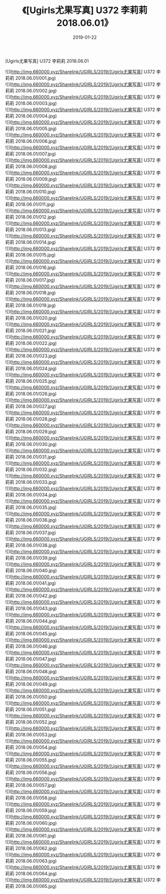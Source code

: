 ﻿---
layout: post
title:  《[Ugirls尤果写真] U372 李莉莉 2018.06.01》
date:   2019-01-22
img: http://img.660000.xyz/Sharelink/UGIRLS/2019/[Ugirls尤果写真] U372 李莉莉 2018.06.01/000.jpg
categories: [美女, 清纯, 唯美]
---

[Ugirls尤果写真] U372 李莉莉 2018.06.01

 ![](http://img.660000.xyz/Sharelink/UGIRLS/2019/[Ugirls尤果写真] U372 李莉莉 2018.06.01/001.jpg) <br>![](http://img.660000.xyz/Sharelink/UGIRLS/2019/[Ugirls尤果写真] U372 李莉莉 2018.06.01/002.jpg) <br>![](http://img.660000.xyz/Sharelink/UGIRLS/2019/[Ugirls尤果写真] U372 李莉莉 2018.06.01/003.jpg) <br>![](http://img.660000.xyz/Sharelink/UGIRLS/2019/[Ugirls尤果写真] U372 李莉莉 2018.06.01/004.jpg) <br>![](http://img.660000.xyz/Sharelink/UGIRLS/2019/[Ugirls尤果写真] U372 李莉莉 2018.06.01/005.jpg) <br>![](http://img.660000.xyz/Sharelink/UGIRLS/2019/[Ugirls尤果写真] U372 李莉莉 2018.06.01/006.jpg) <br>![](http://img.660000.xyz/Sharelink/UGIRLS/2019/[Ugirls尤果写真] U372 李莉莉 2018.06.01/007.jpg) <br>![](http://img.660000.xyz/Sharelink/UGIRLS/2019/[Ugirls尤果写真] U372 李莉莉 2018.06.01/008.jpg) <br>![](http://img.660000.xyz/Sharelink/UGIRLS/2019/[Ugirls尤果写真] U372 李莉莉 2018.06.01/009.jpg) <br>![](http://img.660000.xyz/Sharelink/UGIRLS/2019/[Ugirls尤果写真] U372 李莉莉 2018.06.01/010.jpg) <br>![](http://img.660000.xyz/Sharelink/UGIRLS/2019/[Ugirls尤果写真] U372 李莉莉 2018.06.01/011.jpg) <br>![](http://img.660000.xyz/Sharelink/UGIRLS/2019/[Ugirls尤果写真] U372 李莉莉 2018.06.01/012.jpg) <br>![](http://img.660000.xyz/Sharelink/UGIRLS/2019/[Ugirls尤果写真] U372 李莉莉 2018.06.01/013.jpg) <br>![](http://img.660000.xyz/Sharelink/UGIRLS/2019/[Ugirls尤果写真] U372 李莉莉 2018.06.01/014.jpg) <br>![](http://img.660000.xyz/Sharelink/UGIRLS/2019/[Ugirls尤果写真] U372 李莉莉 2018.06.01/015.jpg) <br>![](http://img.660000.xyz/Sharelink/UGIRLS/2019/[Ugirls尤果写真] U372 李莉莉 2018.06.01/016.jpg) <br>![](http://img.660000.xyz/Sharelink/UGIRLS/2019/[Ugirls尤果写真] U372 李莉莉 2018.06.01/017.jpg) <br>![](http://img.660000.xyz/Sharelink/UGIRLS/2019/[Ugirls尤果写真] U372 李莉莉 2018.06.01/018.jpg) <br>![](http://img.660000.xyz/Sharelink/UGIRLS/2019/[Ugirls尤果写真] U372 李莉莉 2018.06.01/019.jpg) <br>![](http://img.660000.xyz/Sharelink/UGIRLS/2019/[Ugirls尤果写真] U372 李莉莉 2018.06.01/020.jpg) <br>![](http://img.660000.xyz/Sharelink/UGIRLS/2019/[Ugirls尤果写真] U372 李莉莉 2018.06.01/021.jpg) <br>![](http://img.660000.xyz/Sharelink/UGIRLS/2019/[Ugirls尤果写真] U372 李莉莉 2018.06.01/022.jpg) <br>![](http://img.660000.xyz/Sharelink/UGIRLS/2019/[Ugirls尤果写真] U372 李莉莉 2018.06.01/023.jpg) <br>![](http://img.660000.xyz/Sharelink/UGIRLS/2019/[Ugirls尤果写真] U372 李莉莉 2018.06.01/024.jpg) <br>![](http://img.660000.xyz/Sharelink/UGIRLS/2019/[Ugirls尤果写真] U372 李莉莉 2018.06.01/025.jpg) <br>![](http://img.660000.xyz/Sharelink/UGIRLS/2019/[Ugirls尤果写真] U372 李莉莉 2018.06.01/026.jpg) <br>![](http://img.660000.xyz/Sharelink/UGIRLS/2019/[Ugirls尤果写真] U372 李莉莉 2018.06.01/027.jpg) <br>![](http://img.660000.xyz/Sharelink/UGIRLS/2019/[Ugirls尤果写真] U372 李莉莉 2018.06.01/028.jpg) <br>![](http://img.660000.xyz/Sharelink/UGIRLS/2019/[Ugirls尤果写真] U372 李莉莉 2018.06.01/029.jpg) <br>![](http://img.660000.xyz/Sharelink/UGIRLS/2019/[Ugirls尤果写真] U372 李莉莉 2018.06.01/030.jpg) <br>![](http://img.660000.xyz/Sharelink/UGIRLS/2019/[Ugirls尤果写真] U372 李莉莉 2018.06.01/031.jpg) <br>![](http://img.660000.xyz/Sharelink/UGIRLS/2019/[Ugirls尤果写真] U372 李莉莉 2018.06.01/032.jpg) <br>![](http://img.660000.xyz/Sharelink/UGIRLS/2019/[Ugirls尤果写真] U372 李莉莉 2018.06.01/033.jpg) <br>![](http://img.660000.xyz/Sharelink/UGIRLS/2019/[Ugirls尤果写真] U372 李莉莉 2018.06.01/034.jpg) <br>![](http://img.660000.xyz/Sharelink/UGIRLS/2019/[Ugirls尤果写真] U372 李莉莉 2018.06.01/035.jpg) <br>![](http://img.660000.xyz/Sharelink/UGIRLS/2019/[Ugirls尤果写真] U372 李莉莉 2018.06.01/036.jpg) <br>![](http://img.660000.xyz/Sharelink/UGIRLS/2019/[Ugirls尤果写真] U372 李莉莉 2018.06.01/037.jpg) <br>![](http://img.660000.xyz/Sharelink/UGIRLS/2019/[Ugirls尤果写真] U372 李莉莉 2018.06.01/038.jpg) <br>![](http://img.660000.xyz/Sharelink/UGIRLS/2019/[Ugirls尤果写真] U372 李莉莉 2018.06.01/039.jpg) <br>![](http://img.660000.xyz/Sharelink/UGIRLS/2019/[Ugirls尤果写真] U372 李莉莉 2018.06.01/040.jpg) <br>![](http://img.660000.xyz/Sharelink/UGIRLS/2019/[Ugirls尤果写真] U372 李莉莉 2018.06.01/041.jpg) <br>![](http://img.660000.xyz/Sharelink/UGIRLS/2019/[Ugirls尤果写真] U372 李莉莉 2018.06.01/042.jpg) <br>![](http://img.660000.xyz/Sharelink/UGIRLS/2019/[Ugirls尤果写真] U372 李莉莉 2018.06.01/043.jpg) <br>![](http://img.660000.xyz/Sharelink/UGIRLS/2019/[Ugirls尤果写真] U372 李莉莉 2018.06.01/044.jpg) <br>![](http://img.660000.xyz/Sharelink/UGIRLS/2019/[Ugirls尤果写真] U372 李莉莉 2018.06.01/045.jpg) <br>![](http://img.660000.xyz/Sharelink/UGIRLS/2019/[Ugirls尤果写真] U372 李莉莉 2018.06.01/046.jpg) <br>![](http://img.660000.xyz/Sharelink/UGIRLS/2019/[Ugirls尤果写真] U372 李莉莉 2018.06.01/047.jpg) <br>![](http://img.660000.xyz/Sharelink/UGIRLS/2019/[Ugirls尤果写真] U372 李莉莉 2018.06.01/048.jpg) <br>![](http://img.660000.xyz/Sharelink/UGIRLS/2019/[Ugirls尤果写真] U372 李莉莉 2018.06.01/049.jpg) <br>![](http://img.660000.xyz/Sharelink/UGIRLS/2019/[Ugirls尤果写真] U372 李莉莉 2018.06.01/050.jpg) <br>![](http://img.660000.xyz/Sharelink/UGIRLS/2019/[Ugirls尤果写真] U372 李莉莉 2018.06.01/051.jpg) <br>![](http://img.660000.xyz/Sharelink/UGIRLS/2019/[Ugirls尤果写真] U372 李莉莉 2018.06.01/052.jpg) <br>![](http://img.660000.xyz/Sharelink/UGIRLS/2019/[Ugirls尤果写真] U372 李莉莉 2018.06.01/053.jpg) <br>![](http://img.660000.xyz/Sharelink/UGIRLS/2019/[Ugirls尤果写真] U372 李莉莉 2018.06.01/054.jpg) <br>![](http://img.660000.xyz/Sharelink/UGIRLS/2019/[Ugirls尤果写真] U372 李莉莉 2018.06.01/055.jpg) <br>![](http://img.660000.xyz/Sharelink/UGIRLS/2019/[Ugirls尤果写真] U372 李莉莉 2018.06.01/056.jpg) <br>![](http://img.660000.xyz/Sharelink/UGIRLS/2019/[Ugirls尤果写真] U372 李莉莉 2018.06.01/057.jpg) <br>![](http://img.660000.xyz/Sharelink/UGIRLS/2019/[Ugirls尤果写真] U372 李莉莉 2018.06.01/058.jpg) <br>![](http://img.660000.xyz/Sharelink/UGIRLS/2019/[Ugirls尤果写真] U372 李莉莉 2018.06.01/059.jpg) <br>![](http://img.660000.xyz/Sharelink/UGIRLS/2019/[Ugirls尤果写真] U372 李莉莉 2018.06.01/060.jpg) <br>![](http://img.660000.xyz/Sharelink/UGIRLS/2019/[Ugirls尤果写真] U372 李莉莉 2018.06.01/061.jpg) <br>![](http://img.660000.xyz/Sharelink/UGIRLS/2019/[Ugirls尤果写真] U372 李莉莉 2018.06.01/062.jpg) <br>![](http://img.660000.xyz/Sharelink/UGIRLS/2019/[Ugirls尤果写真] U372 李莉莉 2018.06.01/063.jpg) <br>![](http://img.660000.xyz/Sharelink/UGIRLS/2019/[Ugirls尤果写真] U372 李莉莉 2018.06.01/064.jpg) <br>![](http://img.660000.xyz/Sharelink/UGIRLS/2019/[Ugirls尤果写真] U372 李莉莉 2018.06.01/065.jpg) <br>